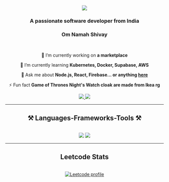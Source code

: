 <h1 align="center">
    <img src="https://readme-typing-svg.herokuapp.com/?font=Righteous&size=35&center=true&vCenter=true&width=500&height=70&duration=4000&lines=Hi+There!+👋;+I'm+Mayank+Mohapatra!;" />
</h1>

<h3 align="center">A passionate software developer from India </h3>
<h3 align="center">Om Namah Shivay</h3>

<br/>

<div align="center">
 
 🔭 I’m currently working on **a marketplace**
 
 🌱 I’m currently learning **Kubernetes, Docker, Supabase, AWS**

💬 Ask me about **Node.js, React, Firebase... or anything [here](mailto:mayank.mohapatra7@gmail.com)**

⚡ Fun fact **Game of Thrones Night's Watch cloak are made from Ikea rg**

 </div>

<div align="center"> 
  <a href="mailto:mayank.mohapatra7@gmail.com">
    <img src="https://img.shields.io/badge/Gmail-333333?style=for-the-badge&logo=gmail&logoColor=red" />
  </a>
  <a href="https://www.linkedin.com/in/mayank-mohapatra-697744267/" target="_blank">
    <img src="https://img.shields.io/badge/LinkedIn-0077B5?style=for-the-badge&logo=linkedin&logoColor=white" target="_blank" />
  </a>
</div>

 <hr/>
 
<h2 align="center">⚒️ Languages-Frameworks-Tools ⚒️</h2>
<br/>
<div align="center">
    <img src="https://skillicons.dev/icons?i=react,bootstrap,mui,html,css,vscode,github,figma,tailwind,git,r" />
    <img src="https://skillicons.dev/icons?i=nodejs,python,javascript,typescript,express,firebase,mongodb,c,java,nextjs,mysql,flask" /><br>
</div>
<hr></hr>
<h2 align="center"> Leetcode Stats </h2>
<br>


<div align="center">
    <a href="https://leetcard.jacoblin.cool/Coder_Dashaanan7?theme=dark&font=Radio%20Canada&ext=heatmap">
    <img src="https://leetcard.jacoblin.cool/Coder_Dashaanan7?theme=dark&font=Radio%20Canada&ext=heatmap" alt="Leetcode profile" />
  </a>
</div>


